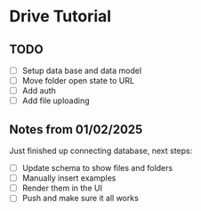 # Drive Tutorial

## TODO

- [ ] Setup data base and data model
- [ ] Move folder open state to URL
- [ ] Add auth
- [ ] Add file uploading

## Notes from 01/02/2025

Just finished up connecting database, next steps:

- [ ] Update schema to show files and folders
- [ ] Manually insert examples
- [ ] Render them in the UI
- [ ] Push and make sure it all works
